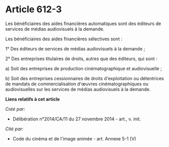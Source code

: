 # Article 612-3

Les bénéficiaires des aides financières automatiques sont des éditeurs de services de médias audiovisuels à la demande. 

Les bénéficiaires des aides financières sélectives sont : 

1° Des éditeurs de services de médias audiovisuels à la demande ; 

2° Des entreprises titulaires de droits, autres que des éditeurs, qui sont : 

a) Soit des entreprises de production cinématographique et audiovisuelle ; 

b) Soit des entreprises cessionnaires de droits d'exploitation ou détentrices de mandats de commercialisation d'œuvres
cinématographiques ou audiovisuelles sur les services de médias audiovisuels à la demande.

**Liens relatifs à cet article**

_Créé par_:

  - Délibération n°2014/CA/11 du 27 novembre 2014 - art., v. init.

_Cité par_:

  - Code du cinéma et de l'image animée - art. Annexe 5-1 (V)
